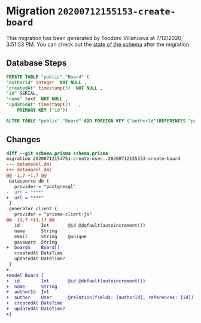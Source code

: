 # Migration `20200712155153-create-board`

This migration has been generated by Teodoro Villanueva at 7/12/2020, 3:51:53 PM.
You can check out the [state of the schema](./schema.prisma) after the migration.

## Database Steps

```sql
CREATE TABLE "public"."Board" (
"authorId" integer  NOT NULL ,
"createdAt" timestamp(3)  NOT NULL ,
"id" SERIAL,
"name" text  NOT NULL ,
"updatedAt" timestamp(3)   ,
    PRIMARY KEY ("id"))

ALTER TABLE "public"."Board" ADD FOREIGN KEY ("authorId")REFERENCES "public"."User"("id") ON DELETE CASCADE  ON UPDATE CASCADE
```

## Changes

```diff
diff --git schema.prisma schema.prisma
migration 20200712154751-create-user..20200712155153-create-board
--- datamodel.dml
+++ datamodel.dml
@@ -1,7 +1,7 @@
 datasource db {
   provider = "postgresql"
-  url = "***"
+  url = "***"
 }
 generator client {
   provider = "prisma-client-js"
@@ -11,7 +11,17 @@
   id        Int       @id @default(autoincrement())
   name      String
   email     String    @unique
   password  String
+  boards    Board[]
   createdAt DateTime
   updatedAt DateTime?
 }
+
+model Board {
+  id        Int       @id @default(autoincrement())
+  name      String
+  authorId  Int
+  author    User      @relation(fields: [authorId], references: [id])
+  createdAt DateTime
+  updatedAt DateTime?
+}
```


